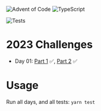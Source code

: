 ![Advent of Code](https://community.alteryx.com/t5/image/serverpage/image-id/269381iE1288FAEB30E4EDA?v=v2)
![TypeScript](https://img.shields.io/badge/TypeScript-%23000000.svg?style=for-the-badge&logo=typescript&logoColor=white)

![Tests](https://github.com/jyelewis/advent-of-code-2024/actions/workflows/tests.yml/badge.svg)

# 2023 Challenges

- Day 01: [Part 1](/src/01/01.ts) ✅, [Part 2](/src/01/01.ts) ✅

# Usage

Run all days, and all tests: `yarn test`
